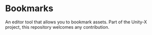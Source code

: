 # Bookmarks
An editor tool that allows you to bookmark assets. Part of the Unity-X project, this repository welcomes any contribution.
